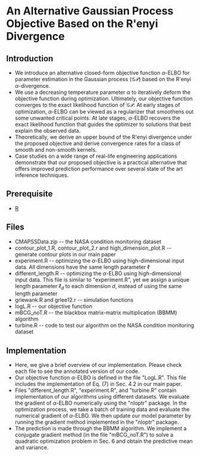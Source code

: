 # An Alternative Gaussian Process Objective Based on the R\'enyi Divergence

## Introduction

* We introduce an alternative closed-form objective function $\alpha$-ELBO for parameter estimation in the Gaussian process ($\mathcal{GP}$) based on the R\'enyi $\alpha$-divergence. 
* We use a decreasing temperature parameter $\alpha$ to iteratively deform the objective function during optimization. Ultimately, our objective function  converges to the exact likelihood function of $\mathcal{GP}$. At early stages of optimization, $\alpha$-ELBO can be viewed as a regularizer that smoothens out some unwanted critical points. At late stages, $\alpha$-ELBO recovers the exact likelihood function that guides the optimizer to solutions that best explain the observed data. 
* Theoretically, we derive an upper bound of the R\'enyi divergence under the proposed objective and derive convergence rates for a class of smooth and non-smooth kernels. 
* Case studies on a wide range of real-life engineering applications demonstrate that our proposed objective is a practical alternative that offers improved prediction performance over several state of the art inference techniques.

## Prerequisite

* [R](https://www.r-project.org/)

## Files

* CMAPSSData.zip -- the NASA condition monitoring dataset
* contour_plot_1.R, contour_plot_2.r and high_dimension_plot.R -- generate contour plots in our main paper
* experiment.R -- optimizing the $\alpha$-ELBO using high-dimensional input data. All dimensions have the same length parameter $\ell$
* different_length.R -- optimizing the $\alpha$-ELBO using high-dimensional input data. This file is similar to "experiment.R", yet we assign a unique length parameter $\ell_d$ to each dimension $d$, instead of using the same length parameter
* griewank.R and grlee12.r -- simulation functions
* logL.R -- our objective function
* mBCG_noT.R -- the blackbox matrix-matrix multiplication (BBMM) algorithm
* turbine.R -- code to test our algorithm on the NASA condition monitoring dataset

## Implementation

* Here, we give a brief overview of our implementation. Please check each file to see the annotated version of our code.
* Our objective function $\alpha$-ELBO is defined in the file "LogL.R". This file includes the implementation of Eq. (7) in Sec. 4.2 in our main paper. 
* Files "different_length.R", "experiment.R", and "turbine.R" contain implementation of our algorithms using different datasets. We evaluate the gradient of $\alpha$-ELBO numerically using the "nloptr" package. In the optimization process, we take a batch of training data and evaluate the numerical gradient of $\alpha$-ELBO. We then update our model parameter by running the gradient method implemented in the "nloptr" package.
* The prediction is made through the BBMM algorithm. We implement a conjugate gradient method (in the file "mBCG_noT.R") to solve a quadratic optimization problem in Sec. 6 and obtain the predictive mean and variance.
